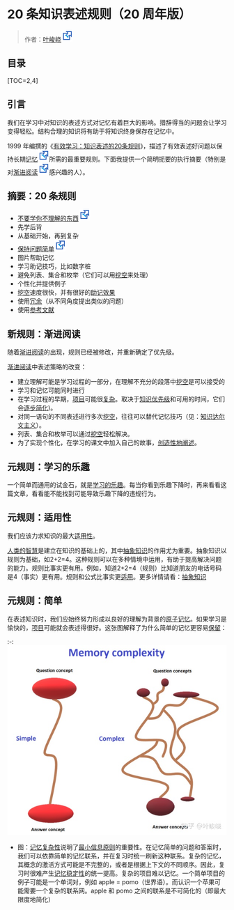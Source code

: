 # 20 条知识表述规则（20 周年版）

> 作者：[叶峻峣![](../images/external-ltr.svg)](https://www.zhihu.com/people/L.M.Sherlock)

## 目录

[TOC=2,4]

## 引言

我们在学习中对知识的表述方式对记忆有着巨大的影响。措辞得当的问题会让学习变得轻松。结构合理的知识将有助于将知识终身保存在记忆中。

1999 年编撰的《[有效学习：知识表述的20条规则](./2454060)》，描述了有效表述好问题以保持长期[记忆![](../images/external-ltr.svg)](https://supermemo.guru/wiki/Retention)所需的最重要规则。下面我提供一个简明扼要的执行摘要（特别是对[渐进阅读![](../images/external-ltr.svg)](https://www.yuque.com/supermemo/wiki/incremental_reading)感兴趣的人）。

## 摘要：20 条规则

*   [不要学你不理解的东西![](../images/external-ltr.svg)](https://zhuanlan.zhihu.com/p/281085595)
*   先学后背
*   从基础开始，再到复杂
*   [保持问题简单![](../images/external-ltr.svg)](https://zhuanlan.zhihu.com/p/283017134)
*   图片帮助记忆
*   学习助记技巧，比如数字桩
*   避免列表、集合和枚举（它们可以用[挖空](https://supermemo.guru/wiki/Cloze_deletion)来处理）
*   个性化并提供例子
*   [挖空](https://supermemo.guru/wiki/Cloze_deletion)速度很快，并有很好的[助记效果](https://supermemo.guru/wiki/Mnemonic_anchor)
*   使用[冗余](https://zhuanlan.zhihu.com/p/283017134)（从不同角度提出类似的问题）
*   使用[参考文献](https://help.supermemo.org/wiki/References)

## 新规则：渐进阅读

随着[渐进阅读](https://www.yuque.com/supermemo/wiki/incremental_reading)的出现，规则已经被修改，并重新确定了优先级。

[渐进阅读](https://www.yuque.com/supermemo/wiki/incremental_reading)中表述策略的改变：

*   建立理解可能是学习过程的一部分，在理解不充分的段落中[挖空](https://supermemo.guru/wiki/Cloze_deletion)是可以接受的
*   学习和记忆可能同时进行
*   在学习过程的早期，[项目](https://www.yuque.com/supermemo/wiki/item)可能很[复杂](https://zhuanlan.zhihu.com/p/304800091)。取决于[知识优先级](https://www.yuque.com/supermemo/wiki/priority\_queue)和可用的时间，它们会[逐步简化](https://zhuanlan.zhihu.com/p/283017134))。
*   对同一语句的不同表述进行多次[挖空](https://supermemo.guru/wiki/Cloze_deletion)，往往可以替代记忆技巧（见：[知识达尔文主义](https://zhuanlan.zhihu.com/p/264940693)）。
*   列表、集合和枚举可以通过[挖空](https://supermemo.guru/wiki/Cloze_deletion)轻松解决。
*   为了实现个性化，在学习的课文中加入自己的故事，[创造性地阐述](https://www.yuque.com/supermemo/wiki/incremental_writing)。

## 元规则：学习的乐趣

一个简单而通用的试金石，就是[学习的乐趣](https://www.zhihu.com/question/429432467/answer/1578551193)。每当你看到乐趣下降时，再来看看这篇文章，看看能不能找到可能导致乐趣下降的违规行为。

## 元规则：适用性

我们应该力求知识的最大[适用性](https://supermemo.guru/wiki/Applicability)。

[人类的智慧](https://supermemo.guru/wiki/Simple_formula_for_high_intelligence)是建立在知识的基础上的，其中[抽象知识](https://zhuanlan.zhihu.com/p/270927894)的作用尤为重要。抽象知识以规则为基础，如2+2=4。这种规则可以在多种情境中运用，有助于提高解决问题的能力。规则比事实更有用。例如，知道2+2=4（规则）比知道朋友的电话号码是4（事实）更有用。规则和公式比事实更[适用](https://supermemo.guru/wiki/Applicability)。更多详情请看：[抽象知识](https://zhuanlan.zhihu.com/p/270927894)

## 元规则：简单

在表述知识时，我们应始终努力形成以良好的理解为背景的[原子记忆](https://zhuanlan.zhihu.com/p/304800091)。如果学习是愉快的，[项目](https://www.yuque.com/supermemo/wiki/item)可能就会表述得很好。这张图解释了为什么简单的记忆更容易[保留](https://supermemo.guru/wiki/Retention)：

:-: ![](../images/v2-b90db884d7288ab353d345490fee523e_720w.jpg)

*   图：[记忆复杂性](https://zhuanlan.zhihu.com/p/304800091)说明了[最小信息原则](https://supermemo.guru/wiki/Minimum_information_principle)的重要性。在记忆简单的问题和答案时，我们可以依靠简单的记忆联系，并在复习时统一刷新这种联系。复杂的记忆，其概念的激活方式可能是不完整的，或者是根据上下文的不同顺序。因此，复习时很难产生[记忆稳定性](https://supermemo.guru/wiki/Memory_stability)的统一提高。复杂的项目难以记忆。一个简单项目的例子可能是一个单词对，例如 apple = pomo（世界语）。而认识一个苹果可能需要一个复杂的联系网。apple 和 pomo 之间的联系是不可简化的（即最大限度地简化）